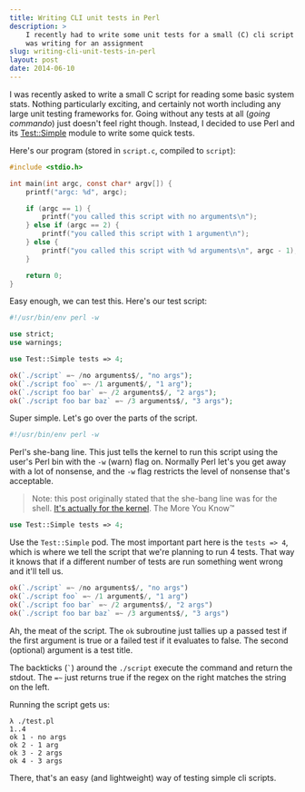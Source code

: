 ```yaml
---
title: Writing CLI unit tests in Perl
description: >
    I recently had to write some unit tests for a small (C) cli script that I
    was writing for an assignment
slug: writing-cli-unit-tests-in-perl
layout: post
date: 2014-06-10
---
```


I was recently asked to write a small C script for reading some basic system
stats. Nothing particularly exciting, and certainly not worth including any
large unit testing frameworks for. Going without any tests at all (*going
commando*) just doesn't feel right though. Instead, I decided to use Perl and
its [Test::Simple][] module to write some quick tests.

[Test::Simple]: https://metacpan.org/pod/Test::Simple

Here's our program (stored in `script.c`, compiled to `script`):

```c
#include <stdio.h>

int main(int argc, const char* argv[]) {
    printf("argc: %d", argc);

    if (argc == 1) {
        printf("you called this script with no arguments\n");
    } else if (argc == 2) {
        printf("you called this script with 1 argument\n");
    } else {
        printf("you called this script with %d arguments\n", argc - 1);
    }

    return 0;
}
```

Easy enough, we can test this. Here's our test script:

```php
#!/usr/bin/env perl -w

use strict;
use warnings;

use Test::Simple tests => 4;

ok(`./script` =~ /no arguments$/, "no args");
ok(`./script foo` =~ /1 argument$/, "1 arg");
ok(`./script foo bar` =~ /2 arguments$/, "2 args");
ok(`./script foo bar baz` =~ /3 arguments$/, "3 args");
```

Super simple. Let's go over the parts of the script.

```php
#!/usr/bin/env perl -w
```

Perl's she-bang line. This just tells the kernel to run this script using the
user's Perl bin with the `-w` (warn) flag on. Normally Perl let's you get away
with a lot of nonsense, and the `-w` flag restricts the level of nonsense that's
acceptable.

>Note: this post originally stated that the she-bang line was for the shell.
>[It's actually for the kernel][correction-source]. The More You Know™

[correction-source]: https://alpha.app.net/cmd/post/32317081

```php
use Test::Simple tests => 4;
```
Use the `Test::Simple` pod. The most important part here is the `tests => 4`,
which is where we tell the script that we're planning to run 4 tests. That way
it knows that if a different number of tests are run something went wrong and
it'll tell us.

```php
ok(`./script` =~ /no arguments$/, "no args")
ok(`./script foo` =~ /1 argument$/, "1 arg")
ok(`./script foo bar` =~ /2 arguments$/, "2 args")
ok(`./script foo bar baz` =~ /3 arguments$/, "3 args")
```

Ah, the meat of the script. The `ok` subroutine just tallies up a passed test if
the first argument is true or a failed test if it evaluates to false. The second
(optional) argument is a test title.

The backticks (`` ` ``) around the `./script` execute the command and return
the stdout. The `=~` just returns true if the regex on the right matches
the string on the left.

Running the script gets us:

```tap
λ ./test.pl
1..4
ok 1 - no args
ok 2 - 1 arg
ok 3 - 2 args
ok 4 - 3 args
```

There, that's an easy (and lightweight) way of testing simple cli scripts.

